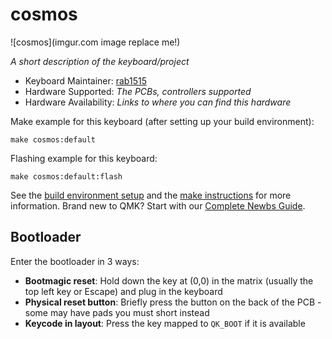 # cosmos

![cosmos](imgur.com image replace me!)

*A short description of the keyboard/project*

* Keyboard Maintainer: [rab1515](https://github.com/rab1515)
* Hardware Supported: *The PCBs, controllers supported*
* Hardware Availability: *Links to where you can find this hardware*

Make example for this keyboard (after setting up your build environment):

    make cosmos:default

Flashing example for this keyboard:

    make cosmos:default:flash

See the [build environment setup](https://docs.qmk.fm/#/getting_started_build_tools) and the [make instructions](https://docs.qmk.fm/#/getting_started_make_guide) for more information. Brand new to QMK? Start with our [Complete Newbs Guide](https://docs.qmk.fm/#/newbs).

## Bootloader

Enter the bootloader in 3 ways:

* **Bootmagic reset**: Hold down the key at (0,0) in the matrix (usually the top left key or Escape) and plug in the keyboard
* **Physical reset button**: Briefly press the button on the back of the PCB - some may have pads you must short instead
* **Keycode in layout**: Press the key mapped to `QK_BOOT` if it is available
